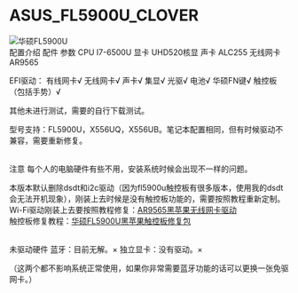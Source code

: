 # ASUS_FL5900U_CLOVER
![华硕FL5900U](https://2c.zol-img.com.cn/product/177_320x240/708/ceysO3b5ljId2.jpg)
</br>
配置介绍
配件	参数
CPU	I7-6500U
显卡	UHD520核显
声卡	ALC255
无线网卡	AR9565
 

EFI驱动： 有线网卡√ 无线网卡√ 声卡√ 集显√ 光驱√ 电池√ 华硕FN键√ 触控板（包括手势）√

其他未进行测试，需要的自行下载测试。

型号支持：FL5900U，X556UQ，X556UB。笔记本配置相同，但有时候驱动不兼容，需要重新修复。


</br>
注意
每个人的电脑硬件有些不用，安装系统时候会出现不一样的问题。

本版本默认删除dsdt和i2c驱动（因为fl5900u触控板有很多版本，使用我的dsdt会无法开机现象），刚装上去时候是没有触控板功能的，需要按照教程重新定制。
</br>
Wi-Fi驱动刚装上去要按照教程修复：[AR9565黑苹果无线网卡驱动](https://www.longzc.cn/index.php/archives/168)
</br>
触控板修复教程：[华硕FL5900U黑苹果触控板修复包](https://www.longzc.cn/index.php/archives/209)


</br>
未驱动硬件
蓝牙：目前无解。×
独立显卡：没有驱动。×

（这两个都不影响系统正常使用，如果你非常需要蓝牙功能的话可以更换一张免驱网卡。）

 